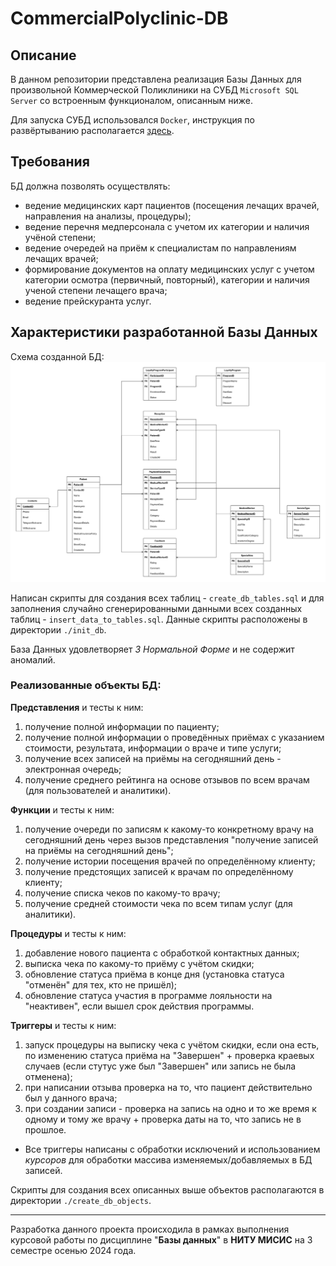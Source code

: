 # CommercialPolyclinic-DB

## Описание

В данном репозитории представлена реализация Базы Данных для произвольной Коммерческой Поликлиники на СУБД `Microsoft SQL Server` со встроенным функционалом, описанным ниже.

Для запуска СУБД использовался `Docker`, инструкция по развёртыванию располагается [здесь](https://github.com/Ivan-Knyazev/MSSQL_Docker).

## Требования

БД должна позволять осуществлять:
* ведение медицинских карт пациентов (посещения лечащих врачей,
направления на анализы, процедуры);
* ведение перечня медперсонала с учетом их категории и наличия учёной
степени;
* ведение очередей на приём к специалистам по направлениям лечащих врачей;
* формирование документов на оплату медицинских услуг с учетом категории
осмотра (первичный, повторный), категории и наличия ученой степени
лечащего врача;
* ведение прейскуранта услуг.

## Характеристики разработанной Базы Данных

Схема созданной БД:
![db_scheme](DB_Scheme.jpg)

Написан скрипты для создания всех таблиц - `create_db_tables.sql` и для заполнения случайно сгенерированными данными всех созданных таблиц - `insert_data_to_tables.sql`. Данные скрипты расположены в директории `./init_db`.

База Данных удовлетворяет <i>3 Нормальной Форме</i> и не содержит аномалий.

### Реализованные объекты БД:

<b>Представления</b> и тесты к ним:
1) получение полной информации по пациенту;
2) получение полной информации о проведённых приёмах с указанием стоимости, результата, информации о враче и типе услуги;
3) получение всех записей на приёмы на сегодняшний день - электронная очередь;
4) получение среднего рейтинга на основе отзывов по всем врачам (для пользователей и аналитики).

<b>Функции</b> и тесты к ним:
1) получение очереди по записям к какому-то конкретному врачу на сегодняшний день через вызов представления "получение записей на приёмы на сегодняшний день";
2) получение истории посещения врачей по определённому клиенту;
3) получение предстоящих записей к врачам по определённому клиенту;
4) получение списка чеков по какому-то врачу;
5) получение средней стоимости чека по всем типам услуг (для аналитики).

<b>Процедуры</b> и тесты к ним:
1) добавление нового пациента с обработкой контактных данных;
2) выписка чека по какому-то приёму с учётом скидки;
3) обновление статуса приёма в конце дня (установка статуса "отменён" для тех, кто не пришёл);
4) обновление статуса участия в программе лояльности на "неактивен", если вышел срок действия программы.

<b>Триггеры</b> и тесты к ним:
1) запуск процедуры на выписку чека с учётом скидки, если она есть, по изменению статуса приёма на "Завершен" + проверка краевых случаев (если стутус уже был "Завершен" или запись не была отменена);
2) при написании отзыва проверка на то, что пациент действительно был у данного врача;
3) при создании записи - проверка на запись на одно и то же время к одному и тому же врачу + проверка даты на то, что запись не в прошлое.

+ Все триггеры написаны с обработки исключений и использованием <i>курсоров</i> для обработки массива изменяемых/добавляемых в БД записей.

Скрипты для создания всех описанных выше объектов располагаются в директории `./create_db_objects`.

<hr>

Разработка данного проекта происходила в рамках выполнения курсовой работы по дисциплине "<b>Базы данных</b>" в <b>НИТУ МИСИС</b> на 3 семестре осенью 2024 года.
